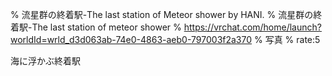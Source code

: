 % 流星群の終着駅-The last station of Meteor shower by HANI․
% 流星群の終着駅-The last station of meteor shower
% https://vrchat.com/home/launch?worldId=wrld_d3d063ab-74e0-4863-aeb0-797003f2a370
% 写真
% rate:5

海に浮かぶ終着駅

